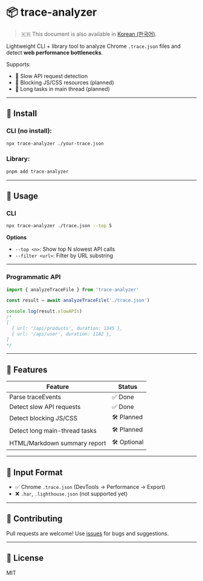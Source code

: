 # 📦 trace-analyzer

> 🇰🇷 This document is also available in [Korean (한국어)](./docs/README.ko.md).

Lightweight CLI + library tool to analyze Chrome `.trace.json` files
and detect **web performance bottlenecks**.

Supports:

* 🐒 Slow API request detection
* 🧱 Blocking JS/CSS resources (planned)
* 🧠 Long tasks in main thread (planned)

---

## 🚀 Install

### CLI (no install):

```bash
npx trace-analyzer ./your-trace.json
```

### Library:

```bash
pnpm add trace-analyzer
```

---

## 📜 Usage

### CLI

```bash
npx trace-analyzer ./trace.json --top 5
```

**Options**

* `--top <n>`: Show top N slowest API calls
* `--filter <url>`: Filter by URL substring

---

### Programmatic API

```ts
import { analyzeTraceFile } from 'trace-analyzer'

const result = await analyzeTraceFile('./trace.json')

console.log(result.slowAPIs)
/*
[
  { url: '/api/products', duration: 1345 },
  { url: '/api/user', duration: 1182 },
]
*/
```

---

## 🧹 Features

| Feature                       | Status      |
| ----------------------------- | ----------- |
| Parse traceEvents             | ✅ Done      |
| Detect slow API requests      | ✅ Done      |
| Detect blocking JS/CSS        | 🛠 Planned  |
| Detect long main-thread tasks | 🛠 Planned  |
| HTML/Markdown summary report  | 🛠 Optional |

---

## 📂 Input Format

* ✅ Chrome `.trace.json` (DevTools → Performance → Export)
* ❌ `.har`, `.lighthouse.json` (not supported yet)

---

## 🤝 Contributing

Pull requests are welcome!
Use [issues](https://github.com/yeinn/trace-analyzer/issues) for bugs and suggestions.

---

## 📜 License

MIT
